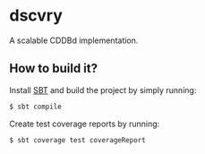 # dscvry
A scalable CDDBd implementation.

## How to build it?
Install [SBT](https://www.scala-sbt.org/1.x/docs/Installing-sbt-on-Linux.html)
and build the project by simply running:
```bash
$ sbt compile
```

Create test coverage reports by running:
```bash
$ sbt coverage test coverageReport
```
